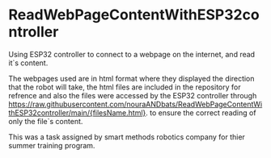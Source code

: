 # ReadWebPageContentWithESP32controller

Using ESP32 controller to connect to a webpage on the internet, and read it`s content.

The webpages used are in html format where they displayed the direction that the robot will take, the html files are included in the repository for refrence and also the files were accessed by the ESP32 controller through https://raw.githubusercontent.com/nouraANDbats/ReadWebPageContentWithESP32controller/main/{filesName.html}. to ensure the correct reading of only the file`s content.

This was a task assigned by smart methods robotics company for thier summer training program.

